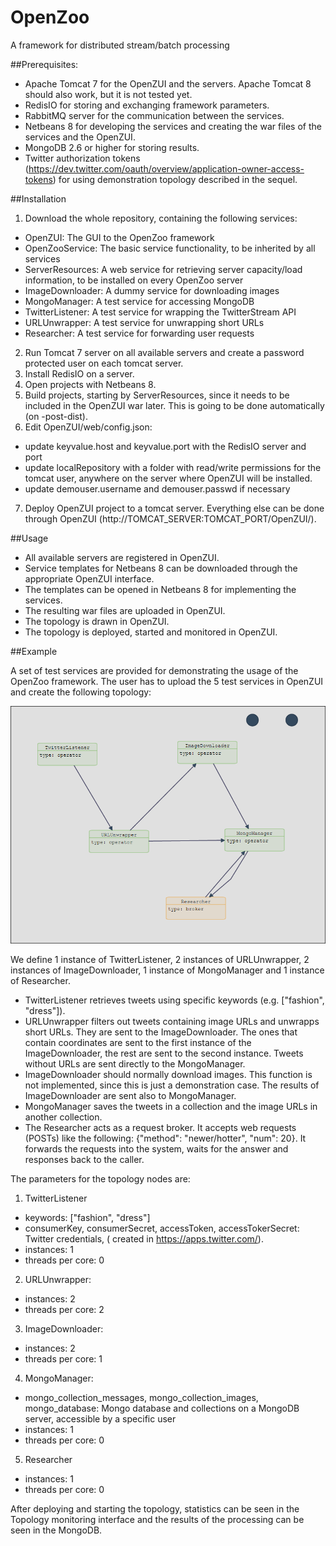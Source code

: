 # OpenZoo
A framework for distributed stream/batch processing

##Prerequisites:
- Apache Tomcat 7 for the OpenZUI and the servers. Apache Tomcat 8 should also work, but it is not tested yet.
- RedisIO for storing and exchanging framework parameters.
- RabbitMQ server for the communication between the services.
- Netbeans 8 for developing the services and creating the war files of the services and the OpenZUI.
- MongoDB 2.6 or higher for storing results.
- Twitter authorization tokens (https://dev.twitter.com/oauth/overview/application-owner-access-tokens) for using demonstration topology described in the sequel.

##Installation
1. Download the whole repository, containing the following services:
  - OpenZUI: The GUI to the OpenZoo framework
  - OpenZooService: The basic service functionality, to be inherited by all services
  - ServerResources: A web service for retrieving server capacity/load information, to be installed on every OpenZoo server
  - ImageDownloader: A dummy service for downloading images
  - MongoManager: A test service for accessing MongoDB
  - TwitterListener: A test service for wrapping the TwitterStream API
  - URLUnwrapper: A test service for unwrapping short URLs
  - Researcher: A test service for forwarding user requests
2. Run Tomcat 7 server on all available servers and create a password protected user on each tomcat server.
3. Install RedisIO on a server.
4. Open projects with Netbeans 8.
5. Build projects, starting by ServerResources, since it needs to be included in the OpenZUI war later. This is going to be done automatically (on -post-dist).
6. Edit OpenZUI/web/config.json:
  - update keyvalue.host and keyvalue.port with the RedisIO server and port
  - update localRepository with a folder with read/write permissions for the tomcat user, anywhere on the server where OpenZUI will be installed.
  - update demouser.username and demouser.passwd if necessary
7. Deploy OpenZUI project to a tomcat server. Everything else can be done through OpenZUI (http://TOMCAT_SERVER:TOMCAT_PORT/OpenZUI/).


##Usage

- All available servers are registered in OpenZUI.
- Service templates for Netbeans 8 can be downloaded through the appropriate OpenZUI interface.
- The templates can be opened in Netbeans 8 for implementing the services.
- The resulting war files are uploaded in OpenZUI.
- The topology is drawn in OpenZUI.
- The topology is deployed, started and monitored in OpenZUI.

##Example

A set of test services are provided for demonstrating the usage of the OpenZoo framework.
The user has to upload the 5 test services in OpenZUI and create the following topology:

![Test topology](TwitterTopo.png)

We define 1 instance of TwitterListener, 2 instances of URLUnwrapper, 2 instances of ImageDownloader, 1 instance of MongoManager and 1 instance of Researcher.

- TwitterListener retrieves tweets using specific keywords (e.g. ["fashion", "dress"]).
- URLUnwrapper filters out tweets containing image URLs and unwrapps short URLs. They are sent to the ImageDownloader. The ones that contain coordinates are sent to the first instance of the ImageDownloader, the rest are sent to the second instance. Tweets without URLs are sent directly to the MongoManager.
- ImageDownloader should normally download images. This function is not implemented, since this is just a demonstration case. The results of ImageDownloader are sent also to MongoManager.
- MongoManager saves the tweets in a collection and the image URLs in another collection.
- The Researcher acts as a request broker. It accepts web requests (POSTs) like the following: {"method": "newer/hotter", "num": 20}. It forwards the requests into the system, waits for the answer and responses back to the caller.

The parameters for the topology nodes are:

1. TwitterListener
  - keywords: ["fashion", "dress"]
  - consumerKey, consumerSecret, accessToken, accessTokerSecret: Twitter credentials, ( created in https://apps.twitter.com/).
  - instances: 1
  - threads per core: 0

2. URLUnwrapper:
  - instances: 2
  - threads per core: 2

3. ImageDownloader:
  - instances: 2
  - threads per core: 1

4. MongoManager:
  - mongo_collection_messages, mongo_collection_images, mongo_database: Mongo database and collections on a MongoDB server, accessible by a specific user
  - instances: 1
  - threads per core: 0

5. Researcher
  - instances: 1
  - threads per core: 0

After deploying and starting the topology, statistics can be seen in the Topology monitoring interface and the results of the processing can be seen in the MongoDB.
